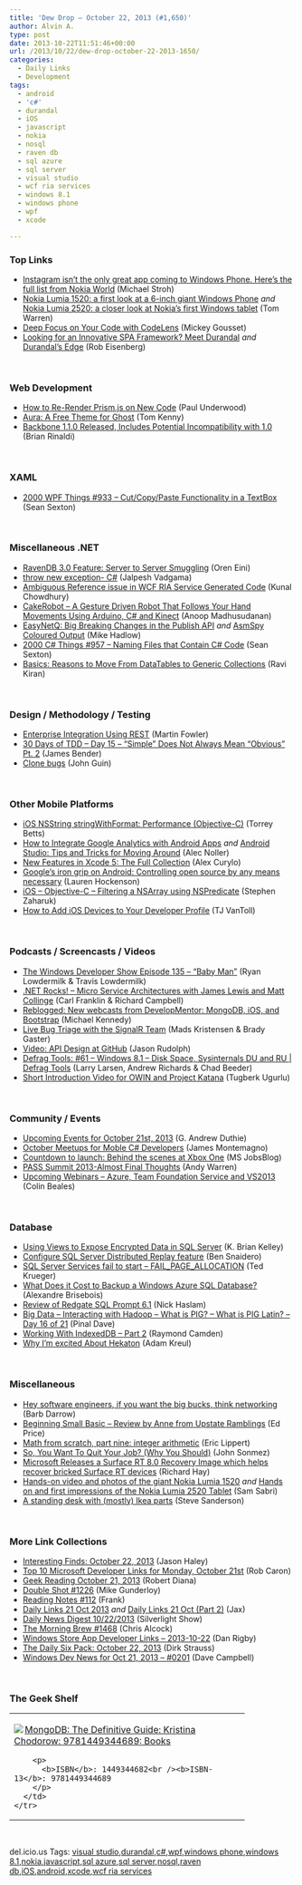 ```yaml
---
title: 'Dew Drop – October 22, 2013 (#1,650)'
author: Alvin A.
type: post
date: 2013-10-22T11:51:46+00:00
url: /2013/10/22/dew-drop-october-22-2013-1650/
categories:
  - Daily Links
  - Development
tags:
  - android
  - 'c#'
  - durandal
  - iOS
  - javascript
  - nokia
  - nosql
  - raven db
  - sql azure
  - sql server
  - visual studio
  - wcf ria services
  - windows 8.1
  - windows phone
  - wpf
  - xcode

---
```

### <a name="top"></a>Top Links

  * <a href="http://blogs.windows.com/windows_phone/b/windowsphone/archive/2013/10/22/instagram-isn-t-the-only-great-app-coming-to-windows-phone-here-s-the-full-list.aspx" target="_blank">Instagram isn’t the only great app coming to Windows Phone. Here’s the full list from Nokia World</a> (Michael Stroh)
  * <a href="http://www.theverge.com/2013/10/22/4862948/nokia-lumia-1520-hands-on-photos-video" target="_blank">Nokia Lumia 1520: a first look at a 6-inch giant Windows Phone</a> _and_ <a href="http://www.theverge.com/2013/10/22/4862952/nokia-lumia-2520-windows-tablet-hands-on-photos-video" target="_blank">Nokia Lumia 2520: a closer look at Nokia&#8217;s first Windows tablet</a> (Tom Warren)
  * <a href="http://visualstudiomagazine.com/articles/2013/10/01/deep-focus.aspx" target="_blank">Deep Focus on Your Code with CodeLens</a> (Mickey Gousset)
  * <a href="http://blog.matrixresources.com/blog/looking-innovative-spa-framework-meet-durandal" target="_blank">Looking for an Innovative SPA Framework? Meet Durandal</a> _and_ <a href="http://feedproxy.google.com/~r/Devlicious/~3/GeZt_Vf1LhY/durandal-s-edge.aspx" target="_blank">Durandal’s Edge</a> (Rob Eisenberg)

&#160;

### <a name="web"></a>Web Development

  * <a href="http://feeds.dzone.com/~r/zones/css/~3/Oz7H_RR7YSY/how-re-render-prismjs-new-code" target="_blank">How to Re-Render Prism.js on New Code</a> (Paul Underwood)
  * <a href="http://feedproxy.google.com/~r/InspectElement/~3/Zsw4uSZWxIY/" target="_blank">Aura: A Free Theme for Ghost</a> (Tom Kenny)
  * <a href="http://www.infoq.com/news/2013/10/backbone-1.1.0-released" target="_blank">Backbone 1.1.0 Released, Includes Potential Incompatibility with 1.0</a> (Brian Rinaldi)

&#160;

### <a name="silverlight"></a>XAML

  * <a href="http://wpf.2000things.com/2013/10/22/933-cutcopypaste-functionality-in-a-textbox/" target="_blank">2000 WPF Things #933 – Cut/Copy/Paste Functionality in a TextBox</a> (Sean Sexton)

&#160;

### <a name="dotnet"></a>Miscellaneous .NET

  * <a href="http://feedproxy.google.com/~r/AyendeRahien/~3/eKY2dgW3Mxg/ravendb-3-0-feature-server-to-server-smuggling" target="_blank">RavenDB 3.0 Feature: Server to Server Smuggling</a> (Oren Eini)
  * <a href="http://beyondrelational.com/modules/2/blogs/64/Posts/19707/throw-new-exception-c.aspx" target="_blank">throw new exception- C#</a> (Jalpesh Vadgama)
  * <a href="http://feedproxy.google.com/~r/kunal2383/~3/T1AHSWBXRLw/ambiguous-reference-in-wcf-ria-service.html" target="_blank">Ambiguous Reference issue in WCF RIA Service Generated Code</a> (Kunal Chowdhury)
  * <a href="http://feedproxy.google.com/~r/amazedsaint/articles/~3/e3IYdZROFzk/cakerobot-gesture-driven-robot-that.html" target="_blank">CakeRobot &#8211; A Gesture Driven Robot That Follows Your Hand Movements Using Arduino, C# and Kinect</a> (Anoop Madhusudanan)
  * <a href="http://feedproxy.google.com/~r/CodeRant/~3/El-_Stk-Z0M/easynetq-big-breaking-changes-in.html" target="_blank">EasyNetQ: Big Breaking Changes in the Publish API</a> _and_ <a href="http://feedproxy.google.com/~r/CodeRant/~3/DD69rjQTY00/asmspy-coloured-output.html" target="_blank">AsmSpy Coloured Output</a> (Mike Hadlow)
  * <a href="http://csharp.2000things.com/2013/10/22/957-naming-files-that-contain-c-code/" target="_blank">2000 C# Things #957 – Naming Files that Contain C# Code</a> (Sean Sexton)
  * <a href="http://feeds.dzone.com/~r/zones/dotnet/~3/a-KTEohHwUc/basics-reasons-move-datatables" target="_blank">Basics: Reasons to Move From DataTables to Generic Collections</a> (Ravi Kiran)

&#160;

### <a name="design"></a>Design / Methodology / Testing

  * <a href="http://martinfowler.com/articles/enterpriseREST.html" target="_blank">Enterprise Integration Using REST</a> (Martin Fowler)
  * <a href="http://feedproxy.google.com/~r/Telerik/~3/BQHGxBeOtXU/30-days-of-tdd-day-15---simple-does-not-always-mean-obvious-pt-2" target="_blank">30 Days of TDD – Day 15 &#8211; “Simple” Does Not Always Mean “Obvious” Pt. 2</a> (James Bender)
  * <a href="http://blogs.msdn.com/b/johnguin/archive/2013/10/21/clone-bugs.aspx" target="_blank">Clone bugs</a> (John Guin)

&#160;

### <a name="mobile"></a>Other Mobile Platforms

  * <a href="http://www.infragistics.com/community/blogs/torrey-betts/archive/2013/10/21/ios-nsstring-stringwithformat-performance-objective-c.aspx" target="_blank">iOS NSString stringWithFormat: Performance (Objective-C)</a> (Torrey Betts)
  * <a href="http://java.dzone.com/articles/how-integrate-google-analytics" target="_blank">How to Integrate Google Analytics with Android Apps</a> _and_ <a href="http://java.dzone.com/articles/android-studio-tips-and-tricks" target="_blank">Android Studio: Tips and Tricks for Moving Around</a> (Alec Noller)
  * <a href="http://mobile.dzone.com/articles/new-features-xcode-5-full" target="_blank">New Features in Xcode 5: The Full Collection</a> (Alex Curylo)
  * <a href="http://feedproxy.google.com/~r/OmMalik/~3/3j-EM7vkJpM/" target="_blank">Google’s iron grip on Android: Controlling open source by any means necessary</a> (Lauren Hockenson)
  * <a href="http://www.infragistics.com/community/blogs/stevez/archive/2013/10/21/ios-objective-c-filtering-a-nsarray-using-nspredicate.aspx" target="_blank">iOS &#8211; Objective-C &#8211; Filtering a NSArray using NSPredicate</a> (Stephen Zaharuk)
  * <a href="http://www.icenium.com/blog/icenium-team-blog/2013/10/21/how-to-add-ios-devices-to-your-developer-profile" target="_blank">How to Add iOS Devices to Your Developer Profile</a> (TJ VanToll)

&#160;

### <a name="podcasts"></a>Podcasts / Screencasts / Videos

  * <a href="http://feeds.feedblitz.com/~/48535976/0/windowsphonedevpodcast~Episode-Baby-Man/" target="_blank">The Windows Developer Show Episode 135 – “Baby Man”</a> (Ryan Lowdermilk & Travis Lowdermilk)
  * <a href="http://www.dotnetrocks.com/default.aspx?ShowNum=917" target="_blank">.NET Rocks! &#8211; Micro Service Architectures with James Lewis and Matt Collinge</a> (Carl Franklin & Richard Campbell)
  * <a href="http://blog.michaelckennedy.net/2013/10/21/reblogged-new-webcasts-from-developmentor-mongodb-ios-and-bootstrap/" target="_blank">Reblogged: New webcasts from DevelopMentor: MongoDB, iOS, and Bootstrap</a> (Michael Kennedy)
  * <a href="http://channel9.msdn.com/Blogs/webdev/Live-Bug-Triage-with-the-SignalR-Team" target="_blank">Live Bug Triage with the SignalR Team</a> (Mads Kristensen & Brady Gaster)
  * <a href="http://apidigest.com/posts/2013/10/21/video-api-design-at-github-jasonrudolph" target="_blank">Video: API Design at GitHub</a> (Jason Rudolph)
  * <a href="http://channel9.msdn.com/Shows/Defrag-Tools/Defrag-Tools-61-Windows-81-Disk-Space-Sysinternals-DU-and-RU" target="_blank">Defrag Tools: #61 &#8211; Windows 8.1 &#8211; Disk Space, Sysinternals DU and RU | Defrag Tools</a> (Larry Larsen, Andrew Richards & Chad Beeder)
  * <a href="http://feedproxy.google.com/~r/TugberkUgurlu/~3/MGtlQ0ERcTI/3154" target="_blank">Short Introduction Video for OWIN and Project Katana</a> (Tugberk Ugurlu)

&#160;

### <a name="events"></a>Community / Events

  * <a href="http://feeds.devhammer.net/~r/devhammer/~3/4meT6PWebVE/upcoming-events-for-october-21st-2013" target="_blank">Upcoming Events for October 21st, 2013</a> (G. Andrew Duthie)
  * <a href="http://blog.xamarin.com/xamarin-user-groups-rounding-off-october/" target="_blank">October Meetups for Moble C# Developers</a> (James Montemagno)
  * <a href="http://feeds.microsoftjobsblog.com/~r/MicrosoftJobsBlog/~3/e3zX3diKAQU/" target="_blank">Countdown to launch: Behind the scenes at Xbox One</a> (MS JobsBlog)
  * <a href="http://feedproxy.google.com/~r/Sqlandy/~3/6lCHYEKxiiA/" target="_blank">PASS Summit 2013-Almost Final Thoughts</a> (Andy Warren)
  * <a href="http://blogs.msdn.com/b/visualstudiouk/archive/2013/10/21/upcoming-webinars-azure-team-foundation-service-and-vs2013.aspx" target="_blank">Upcoming Webinars &#8211; Azure, Team Foundation Service and VS2013</a> (Colin Beales)

&#160;

### <a name="sql"></a>Database

  * <a href="http://www.mssqltips.com/tip.asp?tip=3081" target="_blank">Using Views to Expose Encrypted Data in SQL Server</a> (K. Brian Kelley)
  * <a href="http://www.mssqltips.com/tip.asp?tip=3084" target="_blank">Configure SQL Server Distributed Replay feature</a> (Ben Snaidero)
  * <a href="http://blogs.lessthandot.com/index.php/DataMgmt/DBAdmin/sql-server-services-fail-to" target="_blank">SQL Server Services fail to start &#8211; FAIL_PAGE_ALLOCATION</a> (Ted Krueger)
  * <a href="http://alexandrebrisebois.wordpress.com/2013/10/21/what-does-it-cost-to-backup-a-windows-azure-sql-database/" target="_blank">What Does it Cost to Backup a Windows Azure SQL Database?</a> (Alexandre Brisebois)
  * <a href="http://feeds.dzone.com/~r/zones/dotnet/~3/Sr7qGwnxy5c/review-redgate-sql-prompt-61" target="_blank">Review of Redgate SQL Prompt 6.1</a> (Nick Haslam)
  * <a href="http://blog.sqlauthority.com/2013/10/22/big-data-interacting-with-hadoop-what-is-pig-what-is-pig-latin-day-16-of-21/" target="_blank">Big Data – Interacting with Hadoop – What is PIG? – What is PIG Latin? – Day 16 of 21</a> (Pinal Dave)
  * <a href="http://feedproxy.google.com/~r/nettuts/~3/l0adVcF14qc/" target="_blank">Working With IndexedDB – Part 2</a> (Raymond Camden)
  * <a href="http://www.sqlservercentral.com/blogs/adam-kreul-blog/2013/10/22/why-im-excited-about-hekaton/" target="_blank">Why I’m excited About Hekaton</a> (Adam Kreul)

&#160;

### <a name="misc"></a>Miscellaneous

  * <a href="http://feedproxy.google.com/~r/OmMalik/~3/uG8Ks0EdpWw/" target="_blank">Hey software engineers, if you want the big bucks, think networking</a> (Barb Darrow)
  * <a href="http://blogs.msdn.com/b/smallbasic/archive/2013/10/21/beginning-small-basic-review-by-anne-from-upstate-ramblings.aspx" target="_blank">Beginning Small Basic &#8211; Review by Anne from Upstate Ramblings</a> (Ed Price)
  * <a href="http://ericlippert.com/2013/10/21/math-from-scratch-part-nine-integer-arithmetic/?utm_source=rss&utm_medium=rss&utm_campaign=math-from-scratch-part-nine-integer-arithmetic" target="_blank">Math from scratch, part nine: integer arithmetic</a> (Eric Lippert)
  * <a href="http://simpleprogrammer.com/2013/10/21/so-you-want-to-quit-your-job-why-you-should/?utm_source=rss&utm_medium=rss&utm_campaign=so-you-want-to-quit-your-job-why-you-should" target="_blank">So, You Want To Quit Your Job? (Why You Should)</a> (John Sonmez)
  * <a href="http://www.windowsobserver.com/2013/10/21/microsoft-releases-a-surface-rt-8-0-recovery-image-which-helps-recover-bricked-surface-rt-devices/" target="_blank">Microsoft Releases a Surface RT 8.0 Recovery Image which helps recover bricked Surface RT devices</a> (Richard Hay)
  * <a href="http://feedproxy.google.com/~r/wmexperts/~3/AdtrpHQbfuc/story01.htm" target="_blank">Hands-on video and photos of the giant Nokia Lumia 1520</a> _and_ <a href="http://feedproxy.google.com/~r/wmexperts/~3/oHl6pCQNHMc/story01.htm" target="_blank">Hands on and first impressions of the Nokia Lumia 2520 Tablet</a> (Sam Sabri)
  * <a href="http://feeds.codeville.net/~r/SteveCodeville/~3/ATlgRvpiDjk/" target="_blank">A standing desk with (mostly) Ikea parts</a> (Steve Sanderson)

&#160;

### <a name="links"></a>More Link Collections

  * <a href="http://jasonhaley.com/blog/post/2013/10/22/Interesting-Finds-October-22-2013.aspx" target="_blank">Interesting Finds: October 22, 2013</a> (Jason Haley)
  * <a href="http://blogs.msdn.com/b/robcaron/archive/2013/10/21/top-10-microsoft-developer-links-for-monday-october-21st.aspx" target="_blank">Top 10 Microsoft Developer Links for Monday, October 21st</a> (Rob Caron)
  * <a href="http://feeds.regulargeek.com/~r/RegularGeek/~3/tLna49A-v-k/" target="_blank">Geek Reading October 21, 2013</a> (Robert Diana)
  * <a href="http://afreshcup.com/home/2013/10/21/double-shot-1226.html" target="_blank">Double Shot #1226</a> (Mike Gunderloy)
  * <a href="http://www.frankysnotes.com/2013/10/reading-notes-112.html" target="_blank">Reading Notes #112</a> (Frank)
  * <a href="http://feedproxy.google.com/~r/parsimonyjax/~3/Kvqhpt0_1H0/daily-links-21-oct-2013.html" target="_blank">Daily Links 21 Oct 2013</a> _and_ <a href="http://feedproxy.google.com/~r/parsimonyjax/~3/yQJmlbbAbQ8/daily-links-21-oct-part-2.html" target="_blank">Daily Links 21 Oct (Part 2)</a> (Jax)
  * <a href="http://feedproxy.google.com/~r/silverlightshow/~3/cyYBSH92kxY/Daily-News-Digest-10-22-2013.aspx" target="_blank">Daily News Digest 10/22/2013</a> (Silverlight Show)
  * <a href="http://feedproxy.google.com/~r/ReflectivePerspective/~3/-Ria4kwR5XQ/" target="_blank">The Morning Brew #1468</a> (Chris Alcock)
  * <a href="http://feedproxy.google.com/~r/DanRigby/~3/LfZrosTR2do/" target="_blank">Windows Store App Developer Links &#8211; 2013-10-22</a> (Dan Rigby)
  * <a href="http://feeds.feedblitz.com/~/48577472/0/dirkstrauss~The-Daily-Six-Pack-October" target="_blank">The Daily Six Pack: October 22, 2013</a> (Dirk Strauss)
  * <a href="http://www.windowsdevnews.com/Blogs.aspx?ID=274" target="_blank">Windows Dev News for Oct 21, 2013 &#8211; #0201</a> (Dave Campbell)

&#160;

### <a name="shelf"></a>The Geek Shelf

<div id="scid:7dc1bd33-94bd-46fd-a20b-0131235bcd47:86d5bd5d-87f7-47d3-8c1b-19ea2e353e79" class="wlWriterEditableSmartContent" style="float: none; padding-bottom: 0px; padding-top: 0px; padding-left: 0px; margin: 0px; display: inline; padding-right: 0px">
  <table cellspacing="0" cellpadding="2" width="400" border="0" unselectable="on">
    <tr>
      <td valign="top" width="400">
        <p>
          <a title="MongoDB: The Definitive Guide: Kristina Chodorow: 9781449344689: Books" href="http://www.amazon.com/exec/obidos/ASIN/1449344682/alvinashcraft-20"><img data-recalc-dims="1" decoding="async" src="https://i0.wp.com/images.amazon.com/images/P/1449344682.01.MZZZZZZZ.jpg?w=660" border="0" align="left" style="float:left" />MongoDB: The Definitive Guide: Kristina Chodorow: 9781449344689: Books</a>
        </p>
        
        <p>
          <b>ISBN</b>: 1449344682<br /><b>ISBN-13</b>: 9781449344689
        </p>
      </td>
    </tr>
  </table>
</div>

&#160;

<div id="scid:0767317B-992E-4b12-91E0-4F059A8CECA8:aec422c0-0b38-426e-96d8-20fb3da79d9c" class="wlWriterEditableSmartContent" style="float: none; padding-bottom: 0px; padding-top: 0px; padding-left: 0px; margin: 0px; display: inline; padding-right: 0px">
  del.icio.us Tags: <a href="http://del.icio.us/popular/visual+studio" rel="tag">visual studio</a>,<a href="http://del.icio.us/popular/durandal" rel="tag">durandal</a>,<a href="http://del.icio.us/popular/c%23" rel="tag">c#</a>,<a href="http://del.icio.us/popular/wpf" rel="tag">wpf</a>,<a href="http://del.icio.us/popular/windows+phone" rel="tag">windows phone</a>,<a href="http://del.icio.us/popular/windows+8.1" rel="tag">windows 8.1</a>,<a href="http://del.icio.us/popular/nokia" rel="tag">nokia</a>,<a href="http://del.icio.us/popular/javascript" rel="tag">javascript</a>,<a href="http://del.icio.us/popular/sql+azure" rel="tag">sql azure</a>,<a href="http://del.icio.us/popular/sql+server" rel="tag">sql server</a>,<a href="http://del.icio.us/popular/nosql" rel="tag">nosql</a>,<a href="http://del.icio.us/popular/raven+db" rel="tag">raven db</a>,<a href="http://del.icio.us/popular/iOS" rel="tag">iOS</a>,<a href="http://del.icio.us/popular/android" rel="tag">android</a>,<a href="http://del.icio.us/popular/xcode" rel="tag">xcode</a>,<a href="http://del.icio.us/popular/wcf+ria+services" rel="tag">wcf ria services</a>
</div>